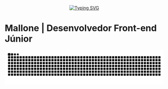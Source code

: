 <div align="center">
  <a href="https://git.io/typing-svg">
    <img src="https://readme-typing-svg.demolab.com?font=Fira+Code&weight=500&size=22&pause=1000&color=02e492&center=true&vCenter=true&random=false&width=524&lines=%E2%8A%B9+Bem-vido+ao+meu+perfil!+%CB%99%E1%B5%95%CB%99+%E2%8A%B9+" alt="Typing SVG">
  </a>
</div>

<h1>Mallone | Desenvolvedor Front-end Júnior</h1>

<picture align="center">
  <source media="(prefers-color-scheme: dark)" srcset="https://raw.githubusercontent.com/devmallone/devmallone/output/github-contribution-grid-snake-dark.svg">
  <source media="(prefers-color-scheme: light)" srcset="https://raw.githubusercontent.com/devmallone/devmallone/output/github-contribution-grid-snake-dark.svg">
  <img align="center" alt="github contribution grid snake animation" src="https://raw.githubusercontent.com/devmallone/devmallone/output/github-contribution-grid-snake.svg">
</picture>
